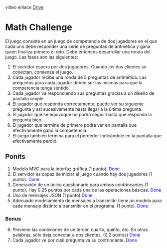 video  enlace <a href="https://drive.google.com/file/d/1p1_lwllzAEbDbDHLElSQzG-ozSqkziSr/view?usp=sharing"> Drive </a>

# Math Challenge
El juego consiste en un juego de competencia de dos jugadores en el que cada uno debe
responder una serie de preguntas de aritmética y gana quien finaliza primero el reto.
Debe entonces desarrollar una ronda del juego. Las fases son las siguientes:

1. El servidor espera por dos jugadores. Cuando los dos clientes se conectan, comienza el
juego.
2. Cada jugador recibe una ronda de 5 preguntas de aritmética. Las preguntas para cada
jugador deben ser las mismas para que la competencia tenga sentido.
3. Cada jugador va respondiendo sus preguntas gracias a un diseño de pantalla simple
4. El jugador que responda correctamente, puede ver su siguiente pregunta y así
sucesivamente hasta llegar a la última pregunta.
5. El jugador que se equivoque no podrá seguir hasta que responda la pregunta bien.
6. El jugador que termine de primero podrá ver en pantalla que efectivamente ganó la
competencia.
7. El juego también termina para el perdedor indicándole en la pantalla que efectivamente
perdió.

## Ponits

1. Modelo MVC para la interfaz gráfica (1 punto).						<font color = "blue">Done</font> 
2. El servidor es capaz de iniciar el juego cuando hay dos jugadores (1 punto).		<font color = "blue">Done</font> 
3. Generación de un único cuestionario para ambos contrincantes (1 punto). Hay 0.25
puntos por cada una de las operaciones básicas.						<font color = "blue">Done</font> 
4. Uso de mensajes JSON (1 punto)								<font color = "blue">Done</font> 
5. Adecuado modelamiento de mensajes a transmitir: tiene un modelo para cada
mensaje distinto a transmitir en el programa. (1 punto).					<font color = "blue">Done</font> 
### Bonus
6. Previene las conexiones de un tercer, cuarto, quinto, etc. En otras palabras, sólo deja
conectar a dos clientes. (0.2 puntos)								<font color = "blue">Done</font> 
7. Cada jugador ve por cuál pregunta va su contrincante.					<font color = "blue">Done</font> 



